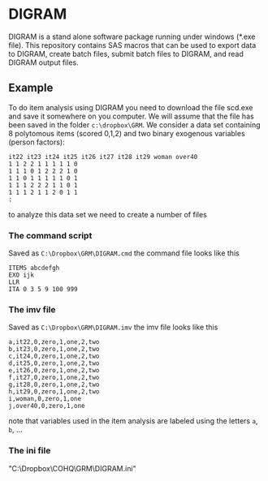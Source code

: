 # DIGRAM

DIGRAM is a stand alone software package running under windows (*.exe file). This repository contains SAS macros that can be used to export data to DIGRAM, create batch files, submit batch files to DIGRAM, and read DIGRAM output files.


## Example

To do item analysis using DIGRAM you need to download the file scd.exe and save it somewhere on you computer. We will assume that the file has been saved in the folder `c:\dropbox\GRM`. We consider a data set containing 8 polytomous items (scored 0,1,2) and two binary exogenous variables (person factors):

```
it22 it23 it24 it25 it26 it27 it28 it29 woman over40 
1 1 2 2 1 1 1 1 1 0 
1 1 1 0 1 2 2 2 1 0 
1 1 0 1 1 1 1 1 0 1 
1 1 1 2 2 2 1 1 0 1 
1 1 1 2 1 1 2 0 1 1 
:
```

to analyze this data set we need to create a number of files

### The command script

Saved as `C:\Dropbox\GRM\DIGRAM.cmd` the command file looks like this

```
ITEMS abcdefgh
EXO ijk
LLR
ITA 0 3 5 9 100 999
```

### The imv file

Saved as `C:\Dropbox\GRM\DIGRAM.imv` the imv file looks like this

```
a,it22,0,zero,1,one,2,two
b,it23,0,zero,1,one,2,two
c,it24,0,zero,1,one,2,two
d,it25,0,zero,1,one,2,two
e,it26,0,zero,1,one,2,two
f,it27,0,zero,1,one,2,two
g,it28,0,zero,1,one,2,two
h,it29,0,zero,1,one,2,two
i,woman,0,zero,1,one
j,over40,0,zero,1,one
```

note that variables used in the item analysis are labeled using the letters `a`, `b`, ...

### The ini file



"C:\Dropbox\COHQ\GRM\DIGRAM.ini"
